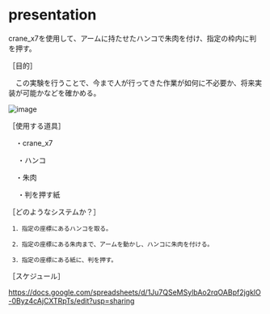 # presentation
crane_x7を使用して、アームに持たせたハンコで朱肉を付け、指定の枠内に判を押す。

［目的］

　この実験を行うことで、今まで人が行ってきた作業が如何に不必要か、将来実装が可能かなどを確かめる。
 
 ![image](https://user-images.githubusercontent.com/53420696/96375700-771bde80-11b5-11eb-9185-33d1afaa2ae9.png)

 
 ［使用する道具］
 
   　・crane_x7
 
 　  ・ハンコ
    
   　・朱肉
    
  　 ・判を押す紙
 
 
  ［どのようなシステムか？］

     1．指定の座標にあるハンコを取る。　
     
     2．指定の座標にある朱肉まで、アームを動かし、ハンコに朱肉を付ける。
     
     3．指定の座標にある紙に、判を押す。
     
  
［スケジュール］

 https://docs.google.com/spreadsheets/d/1Ju7QSeMSylbAo2rqOABpf2jgklO-0Byz4cAjCXTRpTs/edit?usp=sharing
